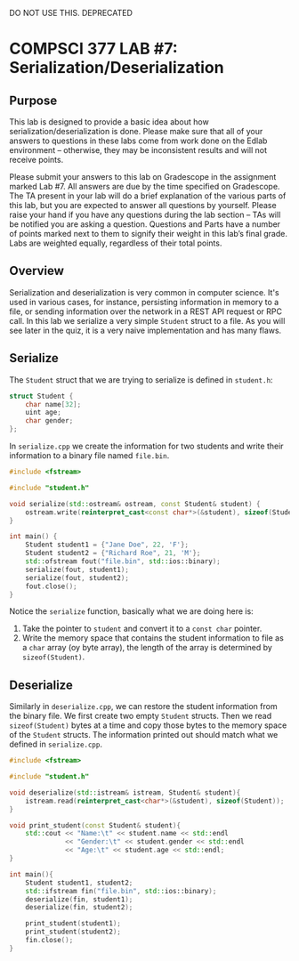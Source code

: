 DO NOT USE THIS.  DEPRECATED

# COMPSCI 377 LAB #7: Serialization/Deserialization

## Purpose

This lab is designed to provide a basic idea about how serialization/deserialization is done. Please
make sure that all of your answers to questions in these labs come from work done on the Edlab
environment – otherwise, they may be inconsistent results and will not receive points.

Please submit your answers to this lab on Gradescope in the assignment marked Lab #7. All answers
are due by the time specified on Gradescope. The TA present in your lab will do a brief explanation
of the various parts of this lab, but you are expected to answer all questions by yourself. Please
raise your hand if you have any questions during the lab section – TAs will be notified you are
asking a question. Questions and Parts have a number of points marked next to them to signify their
weight in this lab’s final grade. Labs are weighted equally, regardless of their total points.

## Overview

Serialization and deserialization is very common in computer science. It's used in various cases,
for instance, persisting information in memory to a file, or sending information over the network in
a REST API request or RPC call. In this lab we serialize a very simple `Student` struct to a file.
As you will see later in the quiz, it is a very naive implementation and has many flaws.

## Serialize

The `Student` struct that we are trying to serialize is defined in `student.h`:

```c++
struct Student {
    char name[32];
    uint age;
    char gender;
};
```

In `serialize.cpp` we create the information for two students and write their information to a
binary file named `file.bin`.

```c++
#include <fstream>

#include "student.h"

void serialize(std::ostream& ostream, const Student& student) {
    ostream.write(reinterpret_cast<const char*>(&student), sizeof(Student));
}

int main() {
    Student student1 = {"Jane Doe", 22, 'F'};
    Student student2 = {"Richard Roe", 21, 'M'};
    std::ofstream fout("file.bin", std::ios::binary);
    serialize(fout, student1);
    serialize(fout, student2);
    fout.close();
}
```

Notice the `serialize` function, basically what we are doing here is:
1. Take the pointer to `student` and convert it to a `const char` pointer.
2. Write the memory space that contains the student information to file as a `char` array (oy byte
   array), the length of the array is determined by `sizeof(Student)`.

## Deserialize
Similarly in `deserialize.cpp`, we can restore the student information from the binary file. We
first create two empty `Student` structs. Then we read `sizeof(Student)` bytes at a time and copy
those bytes to the memory space of the `Student` structs. The information printed out should match
what we defined in `serialize.cpp`.

```c++
#include <fstream>

#include "student.h"

void deserialize(std::istream& istream, Student& student){
    istream.read(reinterpret_cast<char*>(&student), sizeof(Student));
}

void print_student(const Student& student){
    std::cout << "Name:\t" << student.name << std::endl
              << "Gender:\t" << student.gender << std::endl
              << "Age:\t" << student.age << std::endl;
}

int main(){
    Student student1, student2;
    std::ifstream fin("file.bin", std::ios::binary);
    deserialize(fin, student1);
    deserialize(fin, student2);

    print_student(student1);
    print_student(student2);
    fin.close();
}
```
